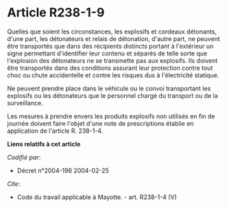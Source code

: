 # Article R238-1-9

Quelles que soient les circonstances, les explosifs et cordeaux détonants, d'une part, les détonateurs et relais de
détonation, d'autre part, ne peuvent être transportés que dans des récipients distincts portant à l'extérieur un signe
permettant d'identifier leur contenu et séparés de telle sorte que l'explosion des détonateurs ne se transmette pas aux
explosifs. Ils doivent être transportés dans des conditions assurant leur protection contre tout choc ou chute accidentelle
et contre les risques dus à l'électricité statique. 

Ne peuvent prendre place dans le véhicule ou le convoi transportant les explosifs ou les détonateurs que le personnel chargé
du transport ou de la surveillance. 

Les mesures à prendre envers les produits explosifs non utilisés en fin de journée doivent faire l'objet d'une note de
prescriptions établie en application de l'article R. 238-1-4.

**Liens relatifs à cet article**

_Codifié par_:

  - Décret n°2004-196 2004-02-25

_Cite_:

  - Code du travail applicable à Mayotte. - art. R238-1-4 (V)
